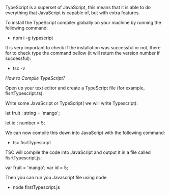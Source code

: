 TypeScript is a superset of JavaScript, this means that it is able to do everything that JavaScript is capable of, but with extra features.

To install the TypeScript compiler globally on your machine by running the following command:

- npm i -g typescript

It is very important to check if the installation was successful or not, there for to check type the command bellow (it will return the version number if successful):

- tsc -v



*How to Compile TypeScript?*

Open up your text editor and create a TypeScript file (for example, fisrtTypescript.ts).

Write some JavaScript or TypeScript( we will write Typescript):

let fruit : string = 'mango';

let id : number = 5;

We can now compile this down into JavaScript with the following command:

- tsc fisrtTypescript

TSC will compile the code into JavaScript and output it in a file called fisrtTypescript.js:

var fruit = 'mango';
var id = 5;

Then you can run you Javascript file using node

- node firstTypescript.js


